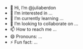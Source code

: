 - 👋 Hi, I’m @juliaberdon
- 👀 I’m interested in ...
- 🌱 I’m currently learning ...
- 💞️ I’m looking to collaborate on ...
- 📫 How to reach me ...
- 😄 Pronouns: ...
- ⚡ Fun fact: ...

<!---
juliaberdon/juliaberdon is a ✨ special ✨ repository because its `README.md` (this file) appears on your GitHub profile.
You can click the Preview link to take a look at your changes.
--->
